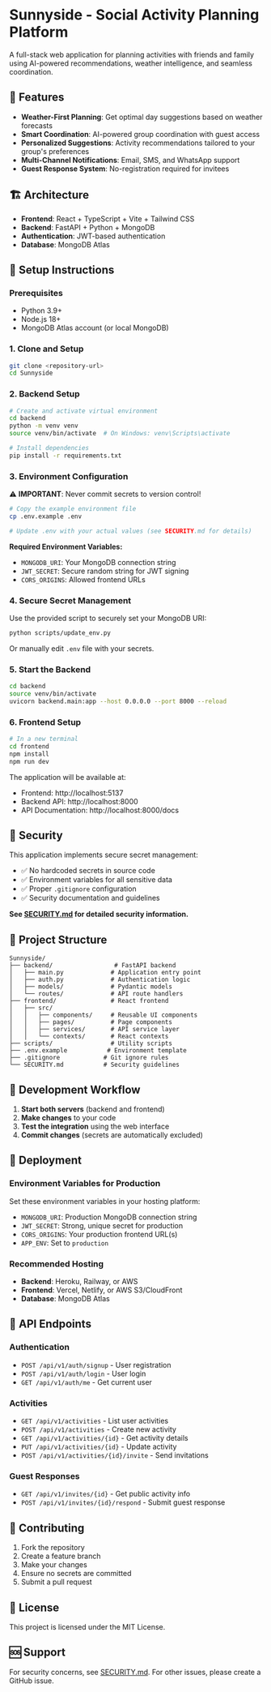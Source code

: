 # Sunnyside - Social Activity Planning Platform

A full-stack web application for planning activities with friends and family using AI-powered recommendations, weather intelligence, and seamless coordination.

## 🚀 Features

- **Weather-First Planning**: Get optimal day suggestions based on weather forecasts
- **Smart Coordination**: AI-powered group coordination with guest access
- **Personalized Suggestions**: Activity recommendations tailored to your group's preferences
- **Multi-Channel Notifications**: Email, SMS, and WhatsApp support
- **Guest Response System**: No-registration required for invitees

## 🏗️ Architecture

- **Frontend**: React + TypeScript + Vite + Tailwind CSS
- **Backend**: FastAPI + Python + MongoDB
- **Authentication**: JWT-based authentication
- **Database**: MongoDB Atlas

## 🔧 Setup Instructions

### Prerequisites

- Python 3.9+
- Node.js 18+
- MongoDB Atlas account (or local MongoDB)

### 1. Clone and Setup

```bash
git clone <repository-url>
cd Sunnyside
```

### 2. Backend Setup

```bash
# Create and activate virtual environment
cd backend
python -m venv venv
source venv/bin/activate  # On Windows: venv\Scripts\activate

# Install dependencies
pip install -r requirements.txt
```

### 3. Environment Configuration

⚠️ **IMPORTANT**: Never commit secrets to version control!

```bash
# Copy the example environment file
cp .env.example .env

# Update .env with your actual values (see SECURITY.md for details)
```

**Required Environment Variables:**
- `MONGODB_URI`: Your MongoDB connection string
- `JWT_SECRET`: Secure random string for JWT signing
- `CORS_ORIGINS`: Allowed frontend URLs

### 4. Secure Secret Management

Use the provided script to securely set your MongoDB URI:

```bash
python scripts/update_env.py
```

Or manually edit `.env` file with your secrets.

### 5. Start the Backend

```bash
cd backend
source venv/bin/activate
uvicorn backend.main:app --host 0.0.0.0 --port 8000 --reload
```

### 6. Frontend Setup

```bash
# In a new terminal
cd frontend
npm install
npm run dev
```

The application will be available at:
- Frontend: http://localhost:5137
- Backend API: http://localhost:8000
- API Documentation: http://localhost:8000/docs

## 🔐 Security

This application implements secure secret management:

- ✅ No hardcoded secrets in source code
- ✅ Environment variables for all sensitive data
- ✅ Proper `.gitignore` configuration
- ✅ Security documentation and guidelines

**See [SECURITY.md](SECURITY.md) for detailed security information.**

## 📁 Project Structure

```
Sunnyside/
├── backend/                 # FastAPI backend
│   ├── main.py             # Application entry point
│   ├── auth.py             # Authentication logic
│   ├── models/             # Pydantic models
│   └── routes/             # API route handlers
├── frontend/               # React frontend
│   ├── src/
│   │   ├── components/     # Reusable UI components
│   │   ├── pages/          # Page components
│   │   ├── services/       # API service layer
│   │   └── contexts/       # React contexts
├── scripts/                # Utility scripts
├── .env.example           # Environment template
├── .gitignore            # Git ignore rules
└── SECURITY.md           # Security guidelines
```

## 🔄 Development Workflow

1. **Start both servers** (backend and frontend)
2. **Make changes** to your code
3. **Test the integration** using the web interface
4. **Commit changes** (secrets are automatically excluded)

## 🚀 Deployment

### Environment Variables for Production

Set these environment variables in your hosting platform:

- `MONGODB_URI`: Production MongoDB connection string
- `JWT_SECRET`: Strong, unique secret for production
- `CORS_ORIGINS`: Your production frontend URL(s)
- `APP_ENV`: Set to `production`

### Recommended Hosting

- **Backend**: Heroku, Railway, or AWS
- **Frontend**: Vercel, Netlify, or AWS S3/CloudFront
- **Database**: MongoDB Atlas

## 🧪 API Endpoints

### Authentication
- `POST /api/v1/auth/signup` - User registration
- `POST /api/v1/auth/login` - User login
- `GET /api/v1/auth/me` - Get current user

### Activities
- `GET /api/v1/activities` - List user activities
- `POST /api/v1/activities` - Create new activity
- `GET /api/v1/activities/{id}` - Get activity details
- `PUT /api/v1/activities/{id}` - Update activity
- `POST /api/v1/activities/{id}/invite` - Send invitations

### Guest Responses
- `GET /api/v1/invites/{id}` - Get public activity info
- `POST /api/v1/invites/{id}/respond` - Submit guest response

## 🤝 Contributing

1. Fork the repository
2. Create a feature branch
3. Make your changes
4. Ensure no secrets are committed
5. Submit a pull request

## 📄 License

This project is licensed under the MIT License.

## 🆘 Support

For security concerns, see [SECURITY.md](SECURITY.md).
For other issues, please create a GitHub issue.